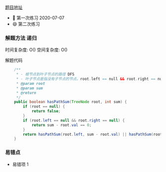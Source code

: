 [题目地址](https://leetcode-cn.com/problems/path-sum/)

- :slightly_smiling_face: 第一次练习 2020-07-07
- :smile: 第二次练习



### 解题方法 递归

时间复杂度: O()
空间复杂度: O()

解题代码

```java
    /**
     * - 根节点到叶子节点的路径 DFS
     * - 叶子节点是指没有子节点的节点。root.left == null && root.right == null
     * @param root
     * @param sum
     * @return
     */
    public boolean hasPathSum(TreeNode root, int sum) {
        if (root == null) {
            return false;
        }
        if (root.left == null && root.right == null) {
            return sum - root.val == 0;
        }
        return hasPathSum(root.left, sum - root.val) || hasPathSum(root.right, sum - root.val);
    }
```

### 易错点

- 易错项 1
